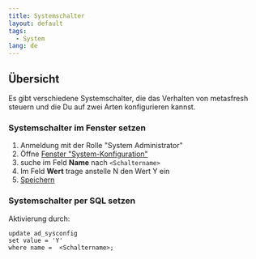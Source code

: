 ```yaml
---
title: Systemschalter
layout: default
tags:
  - System
lang: de
---
```


## Übersicht

Es gibt verschiedene Systemschalter, die das Verhalten von metasfresh steuern und die Du auf zwei Arten konfigurieren kannst.

### Systemschalter im Fenster setzen

1. Anmeldung mit der Rolle "System Administrator"
1. Öffne [Fenster "System-Konfiguration"](Wie_finde_und_öffne_ich_ein_Fenster)
1. suche im Feld **Name** nach `<Schaltername>`
1. Im Feld **Wert** trage anstelle N den Wert Y ein
1. [Speichern](Wie_lege_ich_einen_neuen_datensatz_an)


### Systemschalter per SQL setzen

Aktivierung durch:

```
update ad_sysconfig
set value = 'Y'
where name =  <Schaltername>;
```
